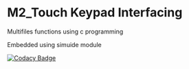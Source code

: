 # M2_Touch Keypad Interfacing
Multifiles functions using c programming

Embedded using simuide module

[![Codacy Badge](https://app.codacy.com/project/badge/Grade/da1571e180af4f29a788129378399cad)](https://www.codacy.com/gh/Swetha7752/M2_Project2022/dashboard?utm_source=github.com&amp;utm_medium=referral&amp;utm_content=Swetha7752/M2_Project2022&amp;utm_campaign=Badge_Grade)

